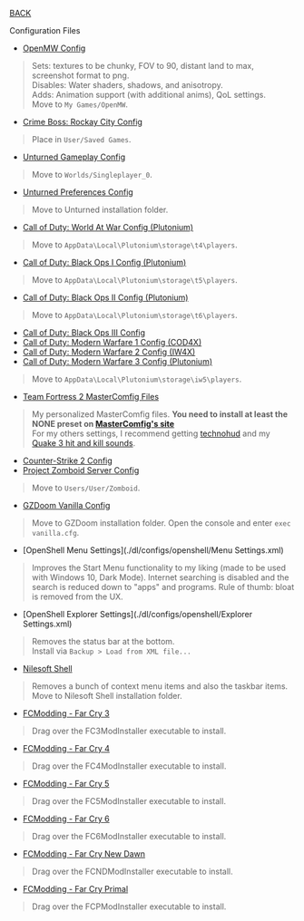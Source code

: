 
[BACK](..)

Configuration Files

- [OpenMW Config](./dl/configs/openmw/settings.cfg)
> Sets: textures to be chunky, FOV to 90, distant land to max, screenshot format to png.  
Disables: Water shaders, shadows, and anisotropy.  
Adds: Animation support (with additional anims), QoL settings.  
Move to `My Games/OpenMW`.
- [Crime Boss: Rockay City Config](./dl/configs/crimeboss)
> Place in `User/Saved Games`.
- [Unturned Gameplay Config](./dl/configs/unturned/gameplay/Config.json)
> Move to `Worlds/Singleplayer_0`.
- [Unturned Preferences Config](./dl/configs/unturned/preferences/Preferences.json)
> Move to Unturned installation folder.
- [Call of Duty: World At War Config (Plutonium)](./dl/configs/callofduty/worldatwarplutonium)
> Move to `AppData\Local\Plutonium\storage\t4\players`.
- [Call of Duty: Black Ops I Config (Plutonium)](./dl/configs/callofduty/blackops1plutonium)
> Move to `AppData\Local\Plutonium\storage\t5\players`.
- [Call of Duty: Black Ops II Config (Plutonium)](./dl/configs/callofduty/blackops2plutonium)
> Move to `AppData\Local\Plutonium\storage\t6\players`.
- [Call of Duty: Black Ops III Config](./dl/configs/callofduty/blackops3/config.ini)
- [Call of Duty: Modern Warfare 1 Config (COD4X)](./dl/configs/callofduty/modernwarfare1cod4x)
- [Call of Duty: Modern Warfare 2 Config (IW4X)](./dl/configs/callofduty/modernwarfare2iw4x)
- [Call of Duty: Modern Warfare 3 Config (Plutonium)](./dl/configs/callofduty/modernwarfare3plutonium)
> Move to `AppData\Local\Plutonium\storage\iw5\players`.
- [Team Fortress 2 MasterComfig Files](./dl/configs/teamfortress2)
> My personalized MasterComfig files. **You need to install at least the NONE preset on [MasterComfig's site](https://comfig.app)**  
For my others settings, I recommend getting [technohud](https://github.com/tekunotri/technohud/releases/latest) and my [Quake 3 hit and kill sounds](https://biblioklept.github.io/mods/team-fortress-2/#quake-3-hit--kill-sounds).
- [Counter-Strike 2 Config](./dl/configs/counterstrike2/autoexec.cfg)
- [Project Zomboid Server Config](./dl/configs/zomboid)
> Move to `Users/User/Zomboid`.
- [GZDoom Vanilla Config](./dl/configs/gzdoom/vanilla.cfg)
> Move to GZDoom installation folder. Open the console and enter `exec vanilla.cfg`.
- [OpenShell Menu Settings](./dl/configs/openshell/Menu Settings.xml)
> Improves the Start Menu functionality to my liking (made to be used with Windows 10, Dark Mode). Internet searching is disabled and the search is reduced down to "apps" and programs. Rule of thumb: bloat is removed from the UX.
- [OpenShell Explorer Settings](./dl/configs/openshell/Explorer Settings.xml)
> Removes the status bar at the bottom.  
Install via `Backup > Load from XML file...`
- [Nilesoft Shell](./dl/configs/nilesoftshell/shell.nss)
> Removes a bunch of context menu items and also the taskbar items.  
Move to Nilesoft Shell installation folder.
- [FCModding - Far Cry 3](./dl/configs/fcmodding/FC3.a3p)
> Drag over the FC3ModInstaller executable to install.
- [FCModding - Far Cry 4](./dl/configs/fcmodding/FC4.a3p)
> Drag over the FC4ModInstaller executable to install.
- [FCModding - Far Cry 5](./dl/configs/fcmodding/FC5.a3p)
> Drag over the FC5ModInstaller executable to install.
- [FCModding - Far Cry 6](./dl/configs/fcmodding/FC6.a3p)
> Drag over the FC6ModInstaller executable to install.
- [FCModding - Far Cry New Dawn](./dl/configs/fcmodding/FCND.a3p)
> Drag over the FCNDModInstaller executable to install.
- [FCModding - Far Cry Primal](./dl/configs/fcmodding/FCP.a3p)
> Drag over the FCPModInstaller executable to install.